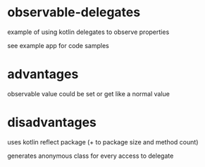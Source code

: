 # observable-delegates
example of using kotlin delegates to observe properties

see example app for code samples


# advantages
observable value could be set or get like a normal value


# disadvantages
uses kotlin reflect package (+ to package size and method count)

generates anonymous class for every access to delegate
